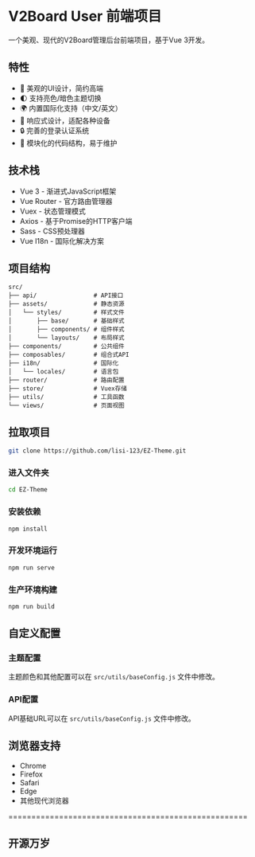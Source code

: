# V2Board User 前端项目

一个美观、现代的V2Board管理后台前端项目，基于Vue 3开发。

## 特性

- 🎨 美观的UI设计，简约高端
- 🌓 支持亮色/暗色主题切换
- 🌍 内置国际化支持（中文/英文）
- 📱 响应式设计，适配各种设备
- 🔒 完善的登录认证系统
- 🚀 模块化的代码结构，易于维护

## 技术栈

- Vue 3 - 渐进式JavaScript框架
- Vue Router - 官方路由管理器
- Vuex - 状态管理模式
- Axios - 基于Promise的HTTP客户端
- Sass - CSS预处理器
- Vue I18n - 国际化解决方案

## 项目结构

```
src/
├── api/                # API接口
├── assets/             # 静态资源
│   └── styles/         # 样式文件
│       ├── base/       # 基础样式
│       ├── components/ # 组件样式
│       └── layouts/    # 布局样式
├── components/         # 公共组件
├── composables/        # 组合式API
├── i18n/               # 国际化
│   └── locales/        # 语言包
├── router/             # 路由配置
├── store/              # Vuex存储
├── utils/              # 工具函数
└── views/              # 页面视图
```

## 拉取项目

```bash
git clone https://github.com/lisi-123/EZ-Theme.git

```

### 进入文件夹

```bash
cd EZ-Theme

```

### 安装依赖

```bash
npm install

```

### 开发环境运行

```bash
npm run serve

```

### 生产环境构建

```bash
npm run build

```

## 自定义配置

### 主题配置

主题颜色和其他配置可以在 `src/utils/baseConfig.js` 文件中修改。

### API配置

API基础URL可以在 `src/utils/baseConfig.js` 文件中修改。

## 浏览器支持

- Chrome
- Firefox
- Safari
- Edge
- 其他现代浏览器


====================================================


## 开源万岁



